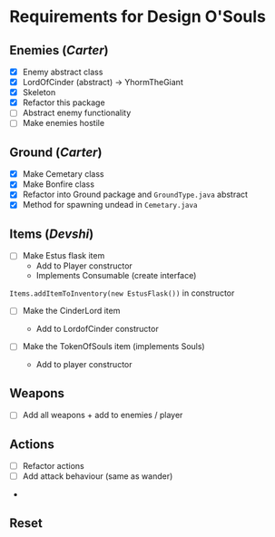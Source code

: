 # Requirements for Design O'Souls

## Enemies (*Carter*)
* [x] Enemy abstract class
* [x] LordOfCinder (abstract) -> YhormTheGiant
* [x] Skeleton
* [x] Refactor this package
* [ ] Abstract enemy functionality
* [ ] Make enemies hostile

## Ground (*Carter*)
* [x] Make Cemetary class
* [x] Make Bonfire class
* [x] Refactor into Ground package and `GroundType.java` abstract
* [x] Method for spawning undead in `Cemetary.java`

## Items (*Devshi*)
* [ ] Make Estus flask item
    * Add to Player constructor
    * Implements Consumable (create interface)

`Items.addItemToInventory(new EstusFlask())` in constructor

* [ ] Make the CinderLord item
    * Add to LordofCinder constructor

* [ ] Make the TokenOfSouls item (implements Souls)
    * Add to player constructor


## Weapons
* [ ] Add all weapons + add to enemies / player

## Actions
* [ ] Refactor actions
* [ ] Add attack behaviour (same as wander)
* 

## Reset
